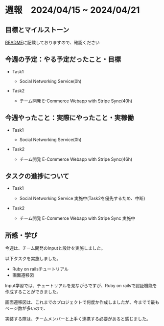 # 週報　2024/04/15 ~ 2024/04/21

## 目標とマイルストーン
[README](https://github.com/Aki158/weekly-report/blob/main/README.md)に記載しておりますので、確認ください

## 今週の予定：やる予定だったこと・目標
- Task1
    - Social Networking Service(0h)

- Task2
    - チーム開発 E-Commerce Webapp with Stripe Sync(40h)

## 今週やったこと：実際にやったこと・実稼働

- Task1
    - Social Networking Service(0h)

- Task2
    - チーム開発 E-Commerce Webapp with Stripe Sync(46h)

## タスクの進捗について

- Task1
    - Social Networking Service
        実施中(Task2を優先するため、中断)

- Task2
    - チーム開発 E-Commerce Webapp with Stripe Sync
        実施中

## 所感・学び

今週は、チーム開発のInputと設計を実施しました。

以下タスクを実施しました。

- Ruby on railsチュートリアル
- 画面遷移図

Input学習では、チュートリアルを見ながらですが、Ruby on railsで認証機能を作成することができました。

画面遷移図は、これまでのプロジェクトで何度か作成しましたが、今までで最もページ数が多いので、

実装する際は、チームメンバーと上手く連携する必要があると感じました。
